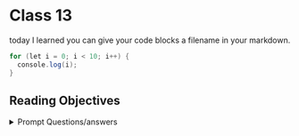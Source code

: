 # Class 13

today I learned you can give your code blocks a filename in your markdown.

```java:forLoop.java
for (let i = 0; i < 10; i++) {
  console.log(i);
}
```


## Reading Objectives

<details markdown="block"><summary>Prompt Questions/answers</summary>


### 1.

### 2.

### 3.

### 4. 

### 5. 

</details>